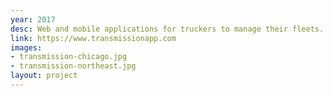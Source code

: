 ```yaml
---
year: 2017
desc: Web and mobile applications for truckers to manage their fleets. Built from stratch with a very strong team at Flexport. The trip history heatmap shown here is one of my favorite features.
link: https://www.transmissionapp.com
images:
- transmission-chicago.jpg
- transmission-northeast.jpg
layout: project
---
```

